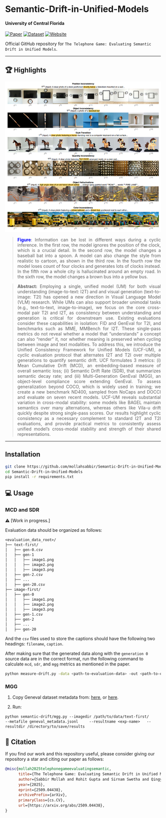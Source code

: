 # Semantic-Drift-in-Unified-Models

#### University of Central Florida

[![Paper](https://img.shields.io/badge/arXiv-Paper-<COLOR>.svg)](https://arxiv.org/pdf/2509.04438v1)
[![Dataset](https://img.shields.io/badge/Dataset-Access-<COLOR>)](./datasets/)
[![Website](https://img.shields.io/badge/Project-Website-87CEEB)]()

Official GitHub repository for  `The Telephone Game: Evaluating Semantic Drift in Unified Models`.

---

## 🏆 Highlights

![main figure](imgs/semantic_drift.png)
> <p align="justify"> <b> <span style="color: blue;">Figure</span></b>: Information can be lost in different ways during a cyclic inference. In the first row, the model ignores the position of the clock, which is a crucial detail. In the second row, the model changes a baseball bat into a spoon. A model can also change the style from realistic to cartoon, as shown in the third row. In the fourth row the model loses count of four clocks and generates lots of clocks instead. In the fifth row a whole city is hallucinated around an empty road. In the sixth row, the model changes a brown bus into a yellow bus.

> **<p align="justify"> Abstract:** Employing a single, unified model (UM) for both visual understanding (image-to-text: I2T) and and visual generation (text-to-image: T2I) has opened a new direction in Visual Language Model (VLM) research. While UMs can also support broader unimodal tasks (e.g., text-to-text, image-to-image), we focus on the core cross-modal pair T2I and I2T, as consistency between understanding and generation is critical for downstream use. Existing evaluations consider these capabilities in isolation: FID and GenEval for T2I, and benchmarks such as MME, MMBench for I2T. These single-pass metrics do not reveal whether a model that “understands” a concept can also “render” it, nor whether meaning is preserved when cycling between image and text modalities. To address this, we introduce the Unified Consistency Framework for Unified Models (UCF-UM), a cyclic evaluation protocol that alternates I2T and T2I over multiple generations to quantify semantic drift. UCF formulates 3 metrics: (i) Mean Cumulative Drift (MCD), an embedding-based measure of overall semantic loss; (ii) Semantic Drift Rate (SDR), that summarizes semantic decay rate; and (iii) Multi-Generation GenEval (MGG), an object-level compliance score extending GenEval. To assess generalization beyond COCO, which is widely used in training; we create a new benchmark ND400, sampled from NoCaps and DOCCI and evaluate on seven recent models. UCF-UM reveals substantial variation in cross-modal stability: some models like BAGEL maintain semantics over many alternations, whereas others like Vila-u drift quickly despite strong single-pass scores. Our results highlight cyclic consistency as a necessary complement to standard I2T and T2I evaluations, and provide practical metrics to consistently assess unified model’s cross-modal stability and strength of their shared representations.

---

## Installation

```bash
git clone https://github.com/mollahsabbir/Semantic-Drift-in-Unified-Models
cd Semantic-Drift-in-Unified-Models
pip install -r requirements.txt
```

## 💻 Usage 

### MCD and SDR
⚠️ [Work in progress.]

Evaluation data should be organized as follows:
```
<evaluation_data_root>/
├── text-first/
│   ├── gen-0.csv
│   ├── gen-1
│   │   ├── image1.png
│   │   ├── image2.png
│   │   ├── image3.png
│   ├── gen-2.csv
│   ├── ...
│   ├── gen-20.csv
├── image-first/
│   ├── gen-0
│   │   ├── image1.png
│   │   ├── image2.png
│   │   ├── image3.png
│   ├── gen-1.csv
│   ├── gen-2
│   ├── ...
│   ├── gen-20
```

And the `csv` files used to store the captions should have the following two headings: `filename`, `caption`.

After making sure that the generated data along with the `generation 0` source data are in the correct format, run the following command to calculate `mcd`, `sdr`, and `mgg` metrics as mentioned in the paper.

```bash
python measure-drift.py -data <path-to-evaluation-data> -out <path-to-output-folder>
```

### MGG

1. Copy Geneval dataset metadata from: [here](https://github.com/JiuhaiChen/BLIP3o/blob/Qwen3-Siglip2/eval/geneval/geneval_prompt.jsonl), or [here](https://github.com/djghosh13/geneval/blob/main/prompts/evaluation_metadata.jsonl).

2. Run:
```
python semantic-drift/mgg.py --imagedir /path/to/data/text-first/     --metafile geneval_metadata.jsonl     --resultname <exp-name>   --resultdir /directory/to/save/results
```


## 📜 Citation
If you find our work and this repository useful, please consider giving our repository a star and citing our paper as follows:
```bibtex
@misc{mollah2025telephonegameevaluatingsemantic,
      title={The Telephone Game: Evaluating Semantic Drift in Unified Models}, 
      author={Sabbir Mollah and Rohit Gupta and Sirnam Swetha and Qingyang Liu and Ahnaf Munir and Mubarak Shah},
      year={2025},
      eprint={2509.04438},
      archivePrefix={arXiv},
      primaryClass={cs.CV},
      url={https://arxiv.org/abs/2509.04438}, 
}
```